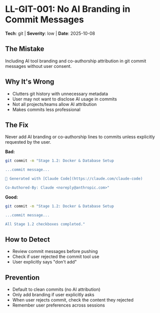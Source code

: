 # LL-GIT-001: No AI Branding in Commit Messages

**Tech**: git | **Severity**: low | **Date**: 2025-10-08

## The Mistake
Including AI tool branding and co-authorship attribution in git commit messages without user consent.

## Why It's Wrong
- Clutters git history with unnecessary metadata
- User may not want to disclose AI usage in commits
- Not all projects/teams allow AI attribution
- Makes commits less professional

## The Fix
Never add AI branding or co-authorship lines to commits unless explicitly requested by the user.

**Bad:**
```bash
git commit -m "Stage 1.2: Docker & Database Setup

...commit message...

🤖 Generated with [Claude Code](https://claude.com/claude-code)

Co-Authored-By: Claude <noreply@anthropic.com>"
```

**Good:**
```bash
git commit -m "Stage 1.2: Docker & Database Setup

...commit message...

All Stage 1.2 checkboxes completed."
```

## How to Detect
- Review commit messages before pushing
- Check if user rejected the commit tool use
- User explicitly says "don't add"

## Prevention
- Default to clean commits (no AI attribution)
- Only add branding if user explicitly asks
- When user rejects commit, check the content they rejected
- Remember user preferences across sessions